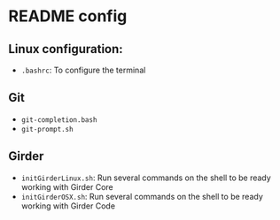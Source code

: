 # README config

## Linux configuration:
- `.bashrc`: To configure the terminal

## Git
- `git-completion.bash`
- `git-prompt.sh`

## Girder
- `initGirderLinux.sh`: Run several commands on the shell to be ready working with Girder Core 
- `initGirderOSX.sh`: Run several commands on the shell to be ready working with Girder Code

